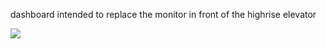 dashboard intended to replace the monitor in front of the highrise elevator


![](https://user-images.githubusercontent.com/1502180/43859756-98459a9c-9b1f-11e8-8554-c9396ad95d76.png)

